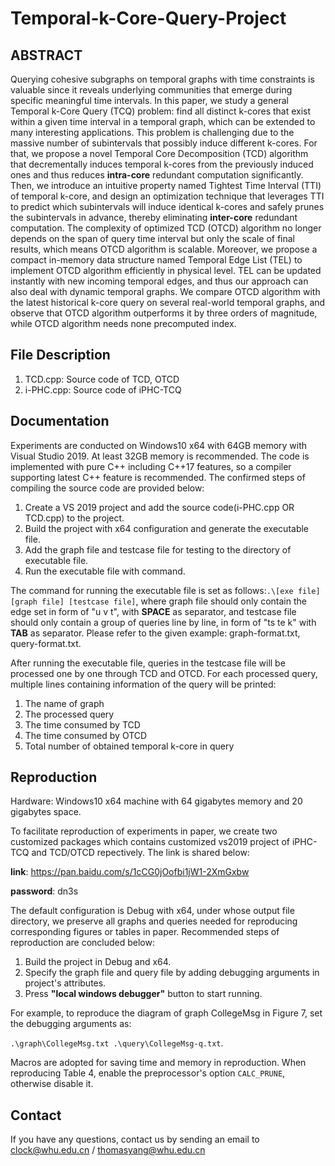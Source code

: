 # Temporal-k-Core-Query-Project

## ABSTRACT

Querying cohesive subgraphs on temporal graphs with time constraints is valuable since it reveals underlying communities that emerge during specific meaningful time intervals. In this paper, we study a general Temporal k-Core Query (TCQ) problem: find all distinct k-cores that exist within a given time interval in a temporal graph, which can be extended to many interesting applications. This problem is challenging due to the massive number of subintervals that possibly induce different k-cores. For that, we propose a novel Temporal Core Decomposition (TCD) algorithm that decrementally induces temporal k-cores from the previously induced ones and thus reduces **intra-core** redundant computation significantly. Then, we introduce an intuitive property named Tightest Time Interval (TTI) of temporal k-core, and design an optimization technique that leverages TTI to predict which subintervals will induce identical k-cores and safely prunes the subintervals in advance, thereby eliminating **inter-core** redundant computation. The complexity of optimized TCD (OTCD) algorithm no longer depends on the span of query time interval but only the scale of final results, which means OTCD algorithm is scalable. Moreover, we propose a compact in-memory data structure named Temporal Edge List (TEL) to implement OTCD algorithm efficiently in physical level. TEL can be updated instantly with new incoming temporal edges, and thus our approach can also deal with dynamic temporal graphs. We compare OTCD algorithm with the latest historical k-core query on several real-world temporal graphs, and observe that OTCD algorithm outperforms it by three orders of magnitude, while OTCD algorithm needs none precomputed index.

## File Description
1. TCD.cpp: Source code of TCD, OTCD
2. i-PHC.cpp: Source code of iPHC-TCQ

## Documentation
Experiments are conducted on Windows10 x64 with 64GB memory with Visual Studio 2019. At least 32GB memory is recommended. The code is implemented with pure C++ including C++17 features, so a compiler supporting latest C++ feature is recommended. The confirmed steps of compiling the source code are provided below:

1. Create a VS 2019 project and add the source code(i-PHC.cpp OR TCD.cpp) to the project.
2. Build the project with x64 configuration and generate the executable file.
3. Add the graph file and testcase file for testing to the directory of executable file.
4. Run the executable file with command.

The command for running the executable file is set as follows:```.\[exe file] [graph file] [testcase file]```, where graph file should only contain the edge set in form of "u v t", with **SPACE** as separator, and testcase file should only contain a group of queries line by line, in form of "ts te k" with **TAB** as separator. Please refer to the given example: graph-format.txt, query-format.txt.

After running the executable file, queries in the testcase file will be processed one by one through TCD and OTCD. For each processed query, multiple lines containing information of the query will be printed:
1. The name of graph
2. The processed query
3. The time consumed by TCD
4. The time consumed by OTCD
5. Total number of obtained temporal k-core in query

## Reproduction
Hardware: Windows10 x64 machine with 64 gigabytes memory and 20 gigabytes space.

To facilitate reproduction of experiments in paper, we create two customized packages which contains customized vs2019 project of iPHC-TCQ and TCD/OTCD repectively. The link is shared below:

**link**: https://pan.baidu.com/s/1cCG0jOofbi1jW1-2XmGxbw

**password**: dn3s

The default configuration is Debug with x64, under whose output file directory, we preserve all graphs and queries needed for reproducing corresponding figures or tables in paper. Recommended steps of reproduction are concluded below:

1. Build the project in Debug and x64.
2. Specify the graph file and query file by adding debugging arguments in project's attributes.
3. Press **"local windows debugger"** button to start running.

For example, to reproduce the diagram of graph CollegeMsg in Figure 7, set the debugging arguments as: 

``.\graph\CollegeMsg.txt .\query\CollegeMsg-q.txt``.

Macros are adopted for saving time and memory in reproduction. When reproducing Table 4, enable the preprocessor's option ``CALC_PRUNE``, otherwise disable it.



## Contact
If you have any questions, contact us by sending an email to clock@whu.edu.cn / thomasyang@whu.edu.cn
